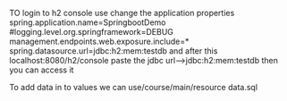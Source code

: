 TO login to h2 console use 
change the application properties 
spring.application.name=SpringbootDemo
#logging.level.org.springframework=DEBUG
management.endpoints.web.exposure.include=*
spring.datasource.url=jdbc:h2:mem:testdb
and after this 
localhost:8080/h2/console
paste the jdbc url-->jdbc:h2:mem:testdb
then you can access it 


To add data in to values we can use/course/main/resource data.sql


